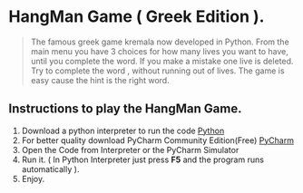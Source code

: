 # HangMan Game ( Greek Edition ).
> The famous greek game kremala now developed in Python. From the main menu you have 3 choices for how many lives you want to have, until you complete the word. If you make a mistake one live is deleted. Try to complete the word , without running out of lives. The game is easy cause the hint is the right word.

## Instructions to play the HangMan Game.
1. Download a python interpreter to run the code [Python](https://www.python.org/downloads/)
2. For better quality download PyCharm Community Edition(Free) [PyCharm](https://www.jetbrains.com/pycharm/)
3. Open the Code from Interpreter or the PyCharm Simulator
4. Run it. ( In Python Interpreter just press **F5** and the program runs automatically ).
5. Enjoy.
